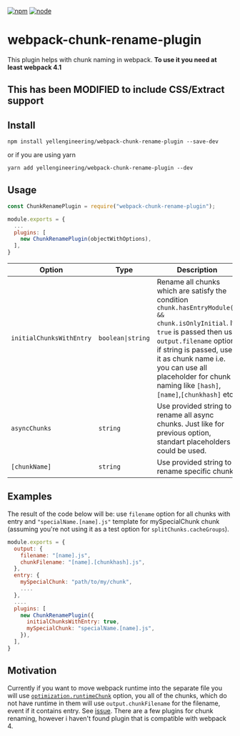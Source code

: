 [![npm](https://img.shields.io/npm/v/webpack-chunk-rename-plugin.svg?style=flat-square)](https://www.npmjs.com/package/webpack-chunk-rename-plugin)
[![node](https://img.shields.io/node/v/webpack-chunk-rename-plugin.svg?style=flat-square)](https://www.npmjs.com/package/webpack-chunk-rename-plugin)
# webpack-chunk-rename-plugin

This plugin helps with chunk naming in webpack. **To use it you need at least webpack 4.1**


## This has been MODIFIED to include CSS/Extract support


## Install
```
npm install yellengineering/webpack-chunk-rename-plugin --save-dev
```
or if you are using yarn
```
yarn add yellengineering/webpack-chunk-rename-plugin --dev
```

## Usage
```javascript
const ChunkRenamePlugin = require("webpack-chunk-rename-plugin");

module.exports = {
  ...
  plugins: [
    new ChunkRenamePlugin(objectWithOptions),
  ],
}
```
Option|Type|Description
--|--|--
`initialChunksWithEntry`|`boolean\|string`|Rename all chunks which are satisfy the condition `chunk.hasEntryModule() && chunk.isOnlyInitial`. If `true` is passed then use `output.filename` option, if string is passed, use it as chunk name i.e. you can use all placeholder for chunk naming like `[hash]`,`[name]`,`[chunkhash]` etc.
`asyncChunks`|`string`|Use provided string to rename all async chunks. Just like for previous option, standart placeholders could be used.
`[chunkName]`|`string`|Use provided string to rename specific chunk.

## Examples
The result of the code below will be: use `filename` option for all chunks with entry and `"specialName.[name].js"` template for mySpecialChunk chunk (assuming you're not using it as a test option for `splitChunks.cacheGroups`).
```javascript
module.exports = {
  output: {
    filename: "[name].js",
    chunkFilename: "[name].[chunkhash].js",
  },
  entry: {
    mySpecialChunk: "path/to/my/chunk",
    ....
  },
  ....
  plugins: [
    new ChunkRenamePlugin({
      initialChunksWithEntry: true,
      mySpecialChunk: "specialName.[name].js",
    }),
  ],
}
```

## Motivation
Currently if you want to move webpack runtime into the separate file you will use [`optimization.runtimeChunk`](https://webpack.js.org/plugins/split-chunks-plugin/#optimization-runtimechunk) option, you all of the chunks, which do not have runtime in them will use `output.chunkFilename` for the filename, event if it contains entry. See [issue](https://github.com/webpack/webpack/issues/6598).
There are a few plugins for chunk renaming, however i haven't found plugin that is compatible with webpack 4.
